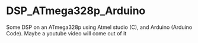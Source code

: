 # DSP_ATmega328p_Arduino
Some DSP on an ATmega328p using Atmel studio (C), and Arduino (Arduino Code). Maybe a youtube video will come out of it

